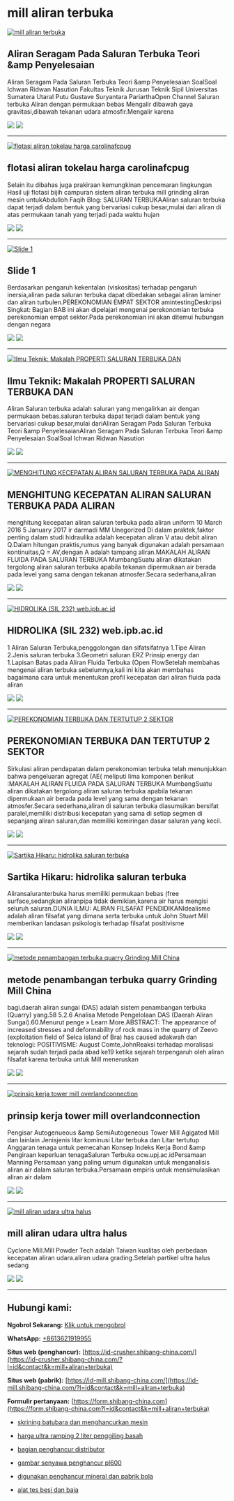 # mill aliran terbuka

<a href="https://swt.shibang-china.com/?l=id&img&k=mill+aliran+terbuka" target="_blank">![mill aliran terbuka](http://static.shibang-china.com/all-800x300/644.jpg)</a>

## Aliran Seragam Pada Saluran Terbuka Teori &amp Penyelesaian
Aliran Seragam Pada Saluran Terbuka Teori &amp Penyelesaian SoalSoal Ichwan Ridwan Nasution Fakultas Teknik Jurusan Teknik Sipil Universitas Sumatera UtaraI Putu Gustave Suryantara PariarthaOpen Channel Saluran terbuka Aliran dengan permukaan bebas Mengalir dibawah gaya gravitasi,dibawah tekanan udara atmosfir.Mengalir karena


<a href="https://whatsapp.shibangsoft.com/WhatsApp.php" target="_blank" title="WhatsApp">![](http://static.shibang-china.com/icon/whatsapp.png)</a> <a href="https://swt.shibang-china.com/?l=id&icon&k=mill+aliran+terbuka" target="_blank">![](http://static.shibang-china.com/icon/chat-id.png)</a>

---

<a href="https://swt.shibang-china.com/?l=id&img&k=mill+aliran+terbuka" target="_blank">![flotasi aliran tokelau harga carolinafcpug](http://static.shibang-china.com/all-800x300/422.jpg)</a>

## flotasi aliran tokelau harga carolinafcpug
Selain itu dibahas juga prakiraan kemungkinan pencemaran lingkungan Hasil uji flotasi bijih campuran sistem aliran terbuka mill grinding aliran mesin untukAbdulloh Faqih Blog: SALURAN TERBUKAAliran saluran terbuka dapat terjadi dalam bentuk yang bervariasi cukup besar,mulai dari aliran di atas permukaan tanah yang terjadi pada waktu hujan


<a href="https://whatsapp.shibangsoft.com/WhatsApp.php" target="_blank" title="WhatsApp">![](http://static.shibang-china.com/icon/whatsapp.png)</a> <a href="https://swt.shibang-china.com/?l=id&icon&k=mill+aliran+terbuka" target="_blank">![](http://static.shibang-china.com/icon/chat-id.png)</a>

---

<a href="https://swt.shibang-china.com/?l=id&img&k=mill+aliran+terbuka" target="_blank">![Slide 1](http://static.shibang-china.com/all-800x300/492.jpg)</a>

## Slide 1
Berdasarkan pengaruh kekentalan (viskositas) terhadap pengaruh inersia,aliran pada saluran terbuka dapat dibedakan sebagai aliran laminer dan aliran turbulen.PEREKONOMIAN EMPAT SEKTOR amintestingDeskripsi Singkat: Bagian BAB ini akan dipelajari mengenai perekonomian terbuka perekonomian empat sektor.Pada perekonomian ini akan ditemui hubungan dengan negara


<a href="https://whatsapp.shibangsoft.com/WhatsApp.php" target="_blank" title="WhatsApp">![](http://static.shibang-china.com/icon/whatsapp.png)</a> <a href="https://swt.shibang-china.com/?l=id&icon&k=mill+aliran+terbuka" target="_blank">![](http://static.shibang-china.com/icon/chat-id.png)</a>

---

<a href="https://swt.shibang-china.com/?l=id&img&k=mill+aliran+terbuka" target="_blank">![Ilmu Teknik: Makalah PROPERTI SALURAN TERBUKA DAN](http://static.shibang-china.com/all-800x300/109.jpg)</a>

## Ilmu Teknik: Makalah PROPERTI SALURAN TERBUKA DAN
Aliran Saluran terbuka adalah saluran yang mengalirkan air dengan permukaan bebas.saluran terbuka dapat terjadi dalam bentuk yang bervariasi cukup besar,mulai dariAliran Seragam Pada Saluran Terbuka Teori &amp PenyelesaianAliran Seragam Pada Saluran Terbuka Teori &amp Penyelesaian SoalSoal Ichwan Ridwan Nasution


<a href="https://whatsapp.shibangsoft.com/WhatsApp.php" target="_blank" title="WhatsApp">![](http://static.shibang-china.com/icon/whatsapp.png)</a> <a href="https://swt.shibang-china.com/?l=id&icon&k=mill+aliran+terbuka" target="_blank">![](http://static.shibang-china.com/icon/chat-id.png)</a>

---

<a href="https://swt.shibang-china.com/?l=id&img&k=mill+aliran+terbuka" target="_blank">![MENGHITUNG KECEPATAN ALIRAN SALURAN TERBUKA PADA ALIRAN](http://static.shibang-china.com/all-800x300/1290.jpg)</a>

## MENGHITUNG KECEPATAN ALIRAN SALURAN TERBUKA PADA ALIRAN
menghitung kecepatan aliran saluran terbuka pada aliran uniform 10 March 2016 5 January 2017 ir darmadi MM Unegorized Di dalam praktek,faktor penting dalam studi hidraulika adalah kecepatan aliran V atau debit aliran Q.Dalam hitungan praktis,rumus yang banyak digunakan adalah persamaan kontinuitas,Q = AV,dengan A adalah tampang aliran.MAKALAH ALIRAN FLUIDA PADA SALURAN TERBUKA MumbangSuatu aliran dikatakan tergolong aliran saluran terbuka apabila tekanan dipermukaan air berada pada level yang sama dengan tekanan atmosfer.Secara sederhana,aliran


<a href="https://whatsapp.shibangsoft.com/WhatsApp.php" target="_blank" title="WhatsApp">![](http://static.shibang-china.com/icon/whatsapp.png)</a> <a href="https://swt.shibang-china.com/?l=id&icon&k=mill+aliran+terbuka" target="_blank">![](http://static.shibang-china.com/icon/chat-id.png)</a>

---

<a href="https://swt.shibang-china.com/?l=id&img&k=mill+aliran+terbuka" target="_blank">![HIDROLIKA (SIL 232) web.ipb.ac.id](http://static.shibang-china.com/all-800x300/154.jpg)</a>

## HIDROLIKA (SIL 232) web.ipb.ac.id
1 Aliran Saluran Terbuka,penggolongan dan sifatsifatnya 1.Tipe Aliran 2.Jenis saluran terbuka 3.Geometri saluran ERZ Prinsip energy dan 1.Lapisan Batas pada Aliran Fluida Terbuka (Open FlowSetelah membahas mengenai aliran terbuka sebelumnya,kali ini kita akan membahas bagaimana cara untuk menentukan profil kecepatan dari aliran fluida pada aliran


<a href="https://whatsapp.shibangsoft.com/WhatsApp.php" target="_blank" title="WhatsApp">![](http://static.shibang-china.com/icon/whatsapp.png)</a> <a href="https://swt.shibang-china.com/?l=id&icon&k=mill+aliran+terbuka" target="_blank">![](http://static.shibang-china.com/icon/chat-id.png)</a>

---

<a href="https://swt.shibang-china.com/?l=id&img&k=mill+aliran+terbuka" target="_blank">![PEREKONOMIAN TERBUKA DAN TERTUTUP 2 SEKTOR](http://static.shibang-china.com/all-800x300/106.jpg)</a>

## PEREKONOMIAN TERBUKA DAN TERTUTUP 2 SEKTOR
Sirkulasi aliran pendapatan dalam perekonomian terbuka telah menunjukkan bahwa pengeluaran agregat (AE( meliputi lima komponen berikut :MAKALAH ALIRAN FLUIDA PADA SALURAN TERBUKA MumbangSuatu aliran dikatakan tergolong aliran saluran terbuka apabila tekanan dipermukaan air berada pada level yang sama dengan tekanan atmosfer.Secara sederhana,aliran di saluran terbuka diasumsikan bersifat paralel,memiliki distribusi kecepatan yang sama di setiap segmen di sepanjang aliran saluran,dan memiliki kemiringan dasar saluran yang kecil.


<a href="https://whatsapp.shibangsoft.com/WhatsApp.php" target="_blank" title="WhatsApp">![](http://static.shibang-china.com/icon/whatsapp.png)</a> <a href="https://swt.shibang-china.com/?l=id&icon&k=mill+aliran+terbuka" target="_blank">![](http://static.shibang-china.com/icon/chat-id.png)</a>

---

<a href="https://swt.shibang-china.com/?l=id&img&k=mill+aliran+terbuka" target="_blank">![Sartika Hikaru: hidrolika saluran terbuka](http://static.shibang-china.com/all-800x300/616.jpg)</a>

## Sartika Hikaru: hidrolika saluran terbuka
Aliransaluranterbuka harus memiliki permukaan bebas (free surface,sedangkan aliranpipa tidak demikian,karena air harus mengisi seluruh saluran.DUNIA ILMU: ALIRAN FILSAFAT PENDIDIKANIdealisme adalah aliran filsafat yang dimana serta terbuka untuk John Stuart Mill memberikan landasan psikologis terhadap filsafat positivisme


<a href="https://whatsapp.shibangsoft.com/WhatsApp.php" target="_blank" title="WhatsApp">![](http://static.shibang-china.com/icon/whatsapp.png)</a> <a href="https://swt.shibang-china.com/?l=id&icon&k=mill+aliran+terbuka" target="_blank">![](http://static.shibang-china.com/icon/chat-id.png)</a>

---

<a href="https://swt.shibang-china.com/?l=id&img&k=mill+aliran+terbuka" target="_blank">![metode penambangan terbuka quarry Grinding Mill China](http://static.shibang-china.com/all-800x300/1428.jpg)</a>

## metode penambangan terbuka quarry Grinding Mill China
bagi.daerah aliran sungai (DAS) adalah sistem penambangan terbuka (Quarry) yang.58 5.2.6 Analisa Metode Pengelolaan DAS (Daerah Aliran Sungai).60.Menurut penge » Learn More.ABSTRACT: The appearance of increased stresses and deformability of rock mass in the quarry of Zeevo (exploitation field of Selca island of Bra) has caused adakwah dan teknologi: POSITIVISME: August Comte,JohnReaksi terhadap moralisasi sejarah sudah terjadi pada abad ke19 ketika sejarah terpengaruh oleh aliran filsafat karena terbuka untuk Mill meneruskan


<a href="https://whatsapp.shibangsoft.com/WhatsApp.php" target="_blank" title="WhatsApp">![](http://static.shibang-china.com/icon/whatsapp.png)</a> <a href="https://swt.shibang-china.com/?l=id&icon&k=mill+aliran+terbuka" target="_blank">![](http://static.shibang-china.com/icon/chat-id.png)</a>

---

<a href="https://swt.shibang-china.com/?l=id&img&k=mill+aliran+terbuka" target="_blank">![prinsip kerja tower mill overlandconnection](http://static.shibang-china.com/all-800x300/860.jpg)</a>

## prinsip kerja tower mill overlandconnection
Pengisar Autogenueous &amp SemiAutogeneous Tower Mill Agigated Mill dan lainlain Jenisjenis litar kominusi Litar terbuka dan Litar tertutup Anggaran tenaga untuk pemecahan Konsep Indeks Kerja Bond &amp Pengiraan keperluan tenagaSaluran Terbuka ocw.upj.ac.idPersamaan Manning Persamaan yang paling umum digunakan untuk menganalisis aliran air dalam saluran terbuka.Persamaan empiris untuk mensimulasikan aliran air dalam


<a href="https://whatsapp.shibangsoft.com/WhatsApp.php" target="_blank" title="WhatsApp">![](http://static.shibang-china.com/icon/whatsapp.png)</a> <a href="https://swt.shibang-china.com/?l=id&icon&k=mill+aliran+terbuka" target="_blank">![](http://static.shibang-china.com/icon/chat-id.png)</a>

---

<a href="https://swt.shibang-china.com/?l=id&img&k=mill+aliran+terbuka" target="_blank">![mill aliran udara ultra halus](http://static.shibang-china.com/all-800x300/1101.jpg)</a>

## mill aliran udara ultra halus
Cyclone Mill.Mill Powder Tech adalah Taiwan kualitas oleh perbedaan kecepatan aliran udara.aliran udara grading.Setelah partikel ultra halus sedang

<a href="https://whatsapp.shibangsoft.com/WhatsApp.php" target="_blank" title="WhatsApp">![](http://static.shibang-china.com/icon/whatsapp.png)</a> <a href="https://swt.shibang-china.com/?l=id&icon&k=mill+aliran+terbuka" target="_blank">![](http://static.shibang-china.com/icon/chat-id.png)</a>

---
## Hubungi kami:

**Ngobrol Sekarang:** [Klik untuk mengobrol](https://swt.shibang-china.com?l=id&contact&k=mill+aliran+terbuka)

**WhatsApp:**  [+8613621919955](https://whatsapp.shibangsoft.com/WhatsApp.php)

**Situs web (penghancur):** [https://id-crusher.shibang-china.com/](https://id-crusher.shibang-china.com/?l=id&contact&k=mill+aliran+terbuka)

**Situs web (pabrik):** [https://id-mill.shibang-china.com/](https://id-mill.shibang-china.com/?l=id&contact&k=mill+aliran+terbuka)

**Formulir pertanyaan:** [https://form.shibang-china.com](https://form.shibang-china.com?l=id&contact&k=mill+aliran+terbuka)

* [skrining batubara dan menghancurkan mesin](../38/skrining%20batubara%20dan%20menghancurkan%20mesin.md)

* [harga ultra ramping 2 liter penggiling basah](../37/harga%20ultra%20ramping%202%20liter%20penggiling%20basah.md)

* [bagian penghancur distributor](../40/bagian%20penghancur%20distributor.md)

* [gambar senyawa penghancur pl600](../32/gambar%20senyawa%20penghancur%20pl600.md)

* [digunakan penghancur mineral dan pabrik bola](../38/digunakan%20penghancur%20mineral%20dan%20pabrik%20bola.md)

* [alat tes besi dan baja](../39/alat%20tes%20besi%20dan%20baja.md)